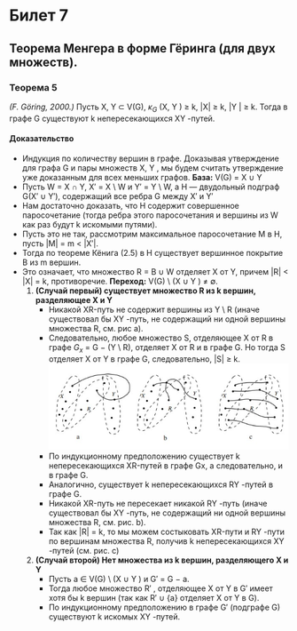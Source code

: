 # Билет 7

## Теорема Менгера в форме Гёринга (для двух множеств).

### **Теорема 5**

_(F. Göring, 2000.)_ Пусть X, Y ⊂ V(G), $κ_G$ (X, Y ) ≥ k, |X| ≥ k, |Y | ≥ k. Тогда в графе G существуют k
непересекающихся XY -пyтей.

#### **Доказательство**

+ Индукция по количеству вершин в графе. Доказывая утверждение для графа G и пары множеств X, Y , мы будем считать
  утверждение уже доказанным для всех меньших графов.
  **База:** V(G) = X ∪ Y
+ Пусть W = X ∩ Y, X′ = X \ W и Y′ = Y \ W, а H — двудольный подграф G(X′ ∪ Y′), содержащий все ребра G между X′ и Y′
+ Нам достаточно доказать, что H содержит совершенное паросочетание (тогда ребра этого паросочетания и вершины из W как
  раз будут k искомыми путями).
+ Пусть это не так, рассмотрим максимальное паросочетание M в H, пусть |M| = m < |X′|.
+ Тогда по теореме Кёнига (2.5) в H существует вершинное покрытие B из m вершин.
+ Это означает, что множество R = B ∪ W отделяет X от Y, причем |R| < |X| = k, противоречие.
  **Переход:** V(G) \ (X ∪ Y ) &ne; ∅.
    1. **(Случай первый) cуществует множество R из k вершин, разделяющее X и Y**
        + Никакой XR-путь не содержит вершины из Y \ R (иначе существовал бы XY -путь, не содержащий ни одной вершины
          множества R, см. рис a).
        + Следовательно, любое множество S, отделяющее X от R в графе $G_x$ = G − (Y \ R), отделяет X от R и в графе G.
          Но тогда S отделяет X от Y в графе G, cледовательно, |S| ≥ k.
          ![Локальное изображение](teorema5.jpg)
        + По индукционному предположению существует k непересекающихся XR-путей в графе Gx, а следовательно, и в графе
          G.
        + Аналогично, существует k непересекающихся RY -путей в графе G.
        + Никакой XR-путь не пересекает никакой RY -путь
          (иначе существовал бы XY -путь, не содержащий ни одной вершины множества R, см. рис. b).
        + Так как |R| = k, то мы можем состыковать XR-пути и RY -пути по вершинам множества R, получив k
          непересекающихся XY -путей (см. рис. c)
    2. **(Случай второй) Нет множества из k вершин, разделяющего X и Y**
        + Пусть a ∈ V(G) \ (X ∪ Y ) и G′ = G − a.
        + Тогда любое множество R′ , отделяющее X от Y в G′ имеет хотя бы k вершин (так как R′ ∪ {a} отделяет X от Y в
          G).
        + По индукционному предположению в графе G′ (подграфе G) существуют k искомых XY -путей.
